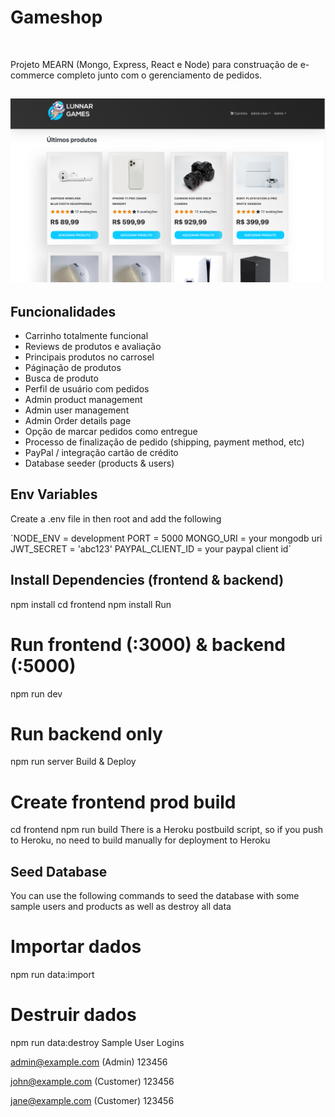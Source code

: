 # Gameshop

<br>

<p> 
Projeto MEARN (Mongo, Express, React e Node) para construação de e-commerce completo junto com o gerenciamento de pedidos.
</p>

## <img src="print/home.png" alt="home site"/>

## Funcionalidades

- Carrinho totalmente funcional
- Reviews de produtos e avaliação
- Principais produtos no carrosel
- Páginação de produtos
- Busca de produto
- Perfil de usuário com pedidos
- Admin product management
- Admin user management
- Admin Order details page
- Opção de marcar pedidos como entregue
- Processo de finalização de pedido (shipping, payment method, etc)
- PayPal / integração cartão de crédito
- Database seeder (products & users)

## Env Variables

Create a .env file in then root and add the following

´NODE_ENV = development
PORT = 5000
MONGO_URI = your mongodb uri
JWT_SECRET = 'abc123'
PAYPAL_CLIENT_ID = your paypal client id´

## Install Dependencies (frontend & backend)

npm install
cd frontend
npm install
Run

# Run frontend (:3000) & backend (:5000)

npm run dev

# Run backend only

npm run server
Build & Deploy

# Create frontend prod build

cd frontend
npm run build
There is a Heroku postbuild script, so if you push to Heroku, no need to build manually for deployment to Heroku

## Seed Database

You can use the following commands to seed the database with some sample users and products as well as destroy all data

# Importar dados

npm run data:import

# Destruir dados

npm run data:destroy
Sample User Logins

admin@example.com (Admin)
123456

john@example.com (Customer)
123456

jane@example.com (Customer)
123456
